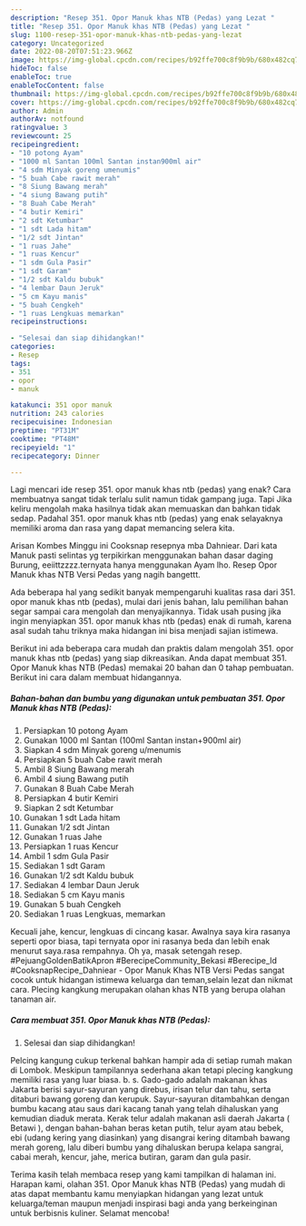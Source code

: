 ```yaml
---
description: "Resep 351. Opor Manuk khas NTB (Pedas) yang Lezat "
title: "Resep 351. Opor Manuk khas NTB (Pedas) yang Lezat "
slug: 1100-resep-351-opor-manuk-khas-ntb-pedas-yang-lezat
category: Uncategorized
date: 2022-08-20T07:51:23.966Z
image: https://img-global.cpcdn.com/recipes/b92ffe700c8f9b9b/680x482cq70/351-opor-manuk-khas-ntb-pedas-foto-resep-utama.jpg
hideToc: false
enableToc: true
enableTocContent: false
thumbnail: https://img-global.cpcdn.com/recipes/b92ffe700c8f9b9b/680x482cq70/351-opor-manuk-khas-ntb-pedas-foto-resep-utama.jpg
cover: https://img-global.cpcdn.com/recipes/b92ffe700c8f9b9b/680x482cq70/351-opor-manuk-khas-ntb-pedas-foto-resep-utama.jpg
author: Admin
authorAv: notfound
ratingvalue: 3
reviewcount: 25
recipeingredient:
- "10 potong Ayam"
- "1000 ml Santan 100ml Santan instan900ml air"
- "4 sdm Minyak goreng umenumis"
- "5 buah Cabe rawit merah"
- "8 Siung Bawang merah"
- "4 siung Bawang putih"
- "8 Buah Cabe Merah"
- "4 butir Kemiri"
- "2 sdt Ketumbar"
- "1 sdt Lada hitam"
- "1/2 sdt Jintan"
- "1 ruas Jahe"
- "1 ruas Kencur"
- "1 sdm Gula Pasir"
- "1 sdt Garam"
- "1/2 sdt Kaldu bubuk"
- "4 lembar Daun Jeruk"
- "5 cm Kayu manis"
- "5 buah Cengkeh"
- "1 ruas Lengkuas memarkan"
recipeinstructions:

- "Selesai dan siap dihidangkan!"
categories:
- Resep
tags:
- 351
- opor
- manuk

katakunci: 351 opor manuk 
nutrition: 243 calories
recipecuisine: Indonesian
preptime: "PT31M"
cooktime: "PT48M"
recipeyield: "1"
recipecategory: Dinner

---
```



Lagi mencari ide resep 351. opor manuk khas ntb (pedas) yang enak? Cara membuatnya sangat tidak terlalu sulit namun tidak gampang juga. Tapi Jika keliru mengolah maka hasilnya tidak akan memuaskan dan bahkan tidak sedap. Padahal 351. opor manuk khas ntb (pedas) yang enak selayaknya memiliki aroma dan rasa yang dapat memancing selera kita.


Arisan Kombes Minggu ini Cooksnap resepnya mba Dahniear. Dari kata Manuk pasti selintas yg terpikirkan menggunakan bahan dasar daging Burung, eeiittzzzz.ternyata hanya menggunakan Ayam lho. Resep Opor Manuk khas NTB Versi Pedas yang nagih bangettt.

Ada beberapa hal yang sedikit banyak mempengaruhi kualitas rasa dari 351. opor manuk khas ntb (pedas), mulai dari jenis bahan, lalu pemilihan bahan segar sampai cara mengolah dan menyajikannya. Tidak usah pusing jika ingin menyiapkan 351. opor manuk khas ntb (pedas) enak di rumah, karena asal sudah tahu triknya maka hidangan ini bisa menjadi sajian istimewa.


Berikut ini ada beberapa cara mudah dan praktis dalam mengolah 351. opor manuk khas ntb (pedas) yang siap dikreasikan. Anda dapat membuat 351. Opor Manuk khas NTB (Pedas) memakai 20 bahan dan 0 tahap pembuatan. Berikut ini cara dalam membuat hidangannya.

<!--inarticleads1-->

##### Bahan-bahan dan bumbu yang digunakan untuk pembuatan 351. Opor Manuk khas NTB (Pedas):

1. Persiapkan 10 potong Ayam
1. Gunakan 1000 ml Santan (100ml Santan instan+900ml air)
1. Siapkan 4 sdm Minyak goreng u/menumis
1. Persiapkan 5 buah Cabe rawit merah
1. Ambil 8 Siung Bawang merah
1. Ambil 4 siung Bawang putih
1. Gunakan 8 Buah Cabe Merah
1. Persiapkan 4 butir Kemiri
1. Siapkan 2 sdt Ketumbar
1. Gunakan 1 sdt Lada hitam
1. Gunakan 1/2 sdt Jintan
1. Gunakan 1 ruas Jahe
1. Persiapkan 1 ruas Kencur
1. Ambil 1 sdm Gula Pasir
1. Sediakan 1 sdt Garam
1. Gunakan 1/2 sdt Kaldu bubuk
1. Sediakan 4 lembar Daun Jeruk
1. Sediakan 5 cm Kayu manis
1. Gunakan 5 buah Cengkeh
1. Sediakan 1 ruas Lengkuas, memarkan


Kecuali jahe, kencur, lengkuas di cincang kasar. Awalnya saya kira rasanya seperti opor biasa, tapi ternyata opor ini rasanya beda dan lebih enak menurut saya.rasa rempahnya. Oh ya, masak setengah resep. #PejuangGoldenBatikApron #BerecipeCommunity_Bekasi #Berecipe_Id #CooksnapRecipe_Dahniear - Opor Manuk Khas NTB Versi Pedas sangat cocok untuk hidangan istimewa keluarga dan teman,selain lezat dan nikmat cara. Plecing kangkung merupakan olahan khas NTB yang berupa olahan tanaman air. 

<!--inarticleads2-->

##### Cara membuat 351. Opor Manuk khas NTB (Pedas):


1. Selesai dan siap dihidangkan!

Pelcing kangung cukup terkenal bahkan hampir ada di setiap rumah makan di Lombok. Meskipun tampilannya sederhana akan tetapi plecing kangkung memiliki rasa yang luar biasa. b. s. Gado-gado adalah makanan khas Jakarta berisi sayur-sayuran yang direbus, irisan telur dan tahu, serta ditaburi bawang goreng dan kerupuk. Sayur-sayuran ditambahkan dengan bumbu kacang atau saus dari kacang tanah yang telah dihaluskan yang kemudian diaduk merata. Kerak telur adalah makanan asli daerah Jakarta ( Betawi ), dengan bahan-bahan beras ketan putih, telur ayam atau bebek, ebi (udang kering yang diasinkan) yang disangrai kering ditambah bawang merah goreng, lalu diberi bumbu yang dihaluskan berupa kelapa sangrai, cabai merah, kencur, jahe, merica butiran, garam dan gula pasir. 

Terima kasih telah membaca resep yang kami tampilkan di halaman ini. Harapan kami, olahan 351. Opor Manuk khas NTB (Pedas) yang mudah di atas dapat membantu kamu menyiapkan hidangan yang lezat untuk keluarga/teman maupun menjadi inspirasi bagi anda yang berkeinginan untuk berbisnis kuliner. Selamat mencoba!
